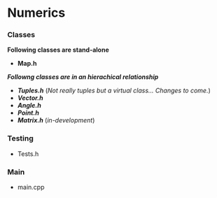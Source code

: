 # Numerics

</hr>

### Classes

**Following classes are stand-alone**
- **Map.h**

***Followng classes are in an hierachical relationship***
+ ***Tuples.h***    (*Not really tuples but a virtual class... Changes to come.*)
+ ***Vector.h*** 
+ ***Angle.h***
+ ***Point.h***
+ ***Matrix.h***    (*in-development*)

### Testing

- Tests.h

</hr>

### Main

- main.cpp
